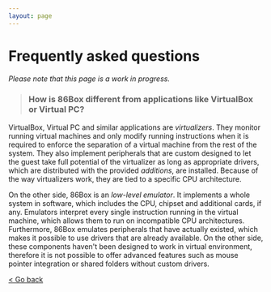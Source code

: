 ```yaml
---
layout: page
---
```


Frequently asked questions
==========================

_Please note that this page is a work in progress._
> ### How is 86Box different from applications like VirtualBox or Virtual PC?

VirtualBox, Virtual PC and similar applications are _virtualizers_. They monitor running virtual machines and only modify running instructions when it is required to enforce the separation of a virtual machine from the rest of the system. They also implement peripherals that are custom designed to let the guest take full potential of the virtualizer as long as appropriate drivers, which are distributed with the provided _additions_, are installed. Because of the way virtualizers work, they are tied to a specific CPU architecture.

On the other side, 86Box is an _low-level emulator_. It implements a whole system in software, which includes the CPU, chipset and additional cards, if any. Emulators interpret every single instruction running in the virtual machine, which allows them to run on incompatible CPU architectures. Furthermore, 86Box emulates peripherals that have actually existed, which makes it possible to use drivers that are already available. On the other side, these components haven't been designed to work in virtual environment, therefore it is not possible to offer advanced features such as mouse pointer integration or shared folders without custom drivers.

[< Go back](index)
